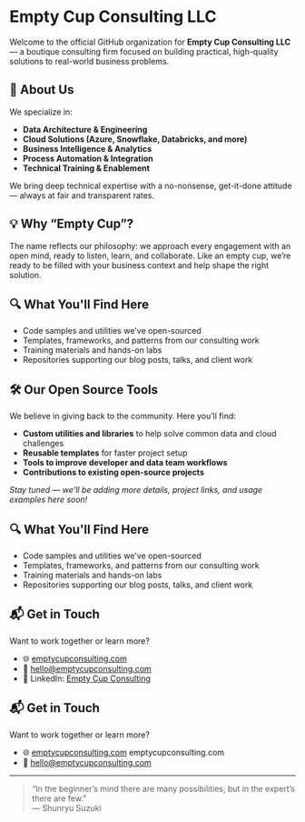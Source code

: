 # Empty Cup Consulting LLC

Welcome to the official GitHub organization for **Empty Cup Consulting LLC** — a boutique consulting firm focused on building practical, high-quality solutions to real-world business problems.

## 🚀 About Us

We specialize in:

- **Data Architecture & Engineering**
- **Cloud Solutions (Azure, Snowflake, Databricks, and more)**
- **Business Intelligence & Analytics**
- **Process Automation & Integration**
- **Technical Training & Enablement**

We bring deep technical expertise with a no-nonsense, get-it-done attitude — always at fair and transparent rates.

## 💡 Why “Empty Cup”?

The name reflects our philosophy: we approach every engagement with an open mind, ready to listen, learn, and collaborate. Like an empty cup, we’re ready to be filled with your business context and help shape the right solution.

## 🔍 What You'll Find Here

- Code samples and utilities we've open-sourced
- Templates, frameworks, and patterns from our consulting work
- Training materials and hands-on labs
- Repositories supporting our blog posts, talks, and client work

## 🛠️ Our Open Source Tools

We believe in giving back to the community. Here you’ll find:

- **Custom utilities and libraries** to help solve common data and cloud challenges
- **Reusable templates** for faster project setup
- **Tools to improve developer and data team workflows**
- **Contributions to existing open-source projects**

_Stay tuned — we’ll be adding more details, project links, and usage examples here soon!_

## 🔍 What You'll Find Here

- Code samples and utilities we've open-sourced
- Templates, frameworks, and patterns from our consulting work
- Training materials and hands-on labs
- Repositories supporting our blog posts, talks, and client work

## 📬 Get in Touch

Want to work together or learn more?

- 🌐 [emptycupconsulting.com](https://emptycupconsulting.com) 
- 📧 hello@emptycupconsulting.com
- 🧠 LinkedIn: [Empty Cup Consulting](https://www.linkedin.com/company/empty-cup-consulting)


## 📬 Get in Touch

Want to work together or learn more?

- 🌐 [emptycupconsulting.com](https://emptycupconsulting.com) emptycupconsulting.com
- 📧 hello@emptycupconsulting.com

---

> “In the beginner’s mind there are many possibilities, but in the expert’s there are few.”  
> — Shunryu Suzuki
